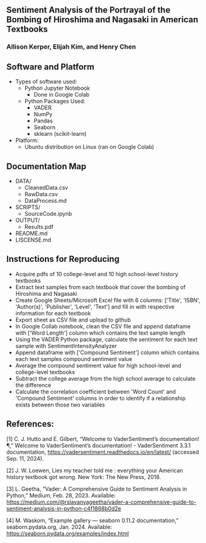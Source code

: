 ## Sentiment Analysis of the Portrayal of the Bombing of Hiroshima and Nagasaki in American Textbooks
### Allison Kerper, Elijah Kim, and Henry Chen

## Software and Platform
- Types of software used:
    - Python Jupyter Notebook
        - Done in Google Colab
    - Python Packages Used:
        - VADER
        - NumPy
        - Pandas
        - Seaborn
        - sklearn (scikit-learn)
- Platform:
    - Ubuntu distribution on Linux (ran on Google Colab)

## Documentation Map
- DATA/
    - CleanedData.csv
    - RawData.csv
    - DataProcess.md
- SCRIPTS/
    - SourceCode.ipynb
- OUTPUT/
    - Results.pdf
- README.md
- LISCENSE.md


## Instructions for Reproducing
- Acquire pdfs of 10 college-level and 10 high school-level history textbooks
- Extract text samples from each textbook that cover the bombing of Hiroshima and Nagasaki
- Create Google Sheets/Microsoft Excel file with 6 columns: ['Title', 'ISBN', 'Author(s)', 'Publisher', 'Level', 'Text'] and fill in with respective information for each textbook
- Export sheet as CSV file and upload to github
- In Google Collab notebook, clean the CSV file and append dataframe with ['Word Length'] column which contains the text sample length
- Using the VADER Python package, calculate the sentiment for each text sample with SentimentIntensityAnalyzer
- Append dataframe with ['Compound Sentiment'] column which contains each text samples compound sentiment value
- Average the compound sentiment value for high school-level and college-level textbooks
- Subtract the college average from the high school average to calculate the difference
- Calculate the correlation coefficient between 'Word Count' and 'Compound Sentiment' columns in order to identify if a relationship exists between those two variables

## References:
[1] C. J. Hutto and E. Gilbert, “Welcome to VaderSentiment’s documentation!¶,” Welcome to VaderSentiment’s documentation! - VaderSentiment 3.3.1 documentation, https://vadersentiment.readthedocs.io/en/latest/ (accessed Sep. 11, 2024).

[2] J. W. Loewen, Lies my teacher told me : everything your American history textbook got wrong. New York: The New Press, 2018.

[3] L. Geetha, “Vader: A Comprehensive Guide to Sentiment Analysis in Python,” Medium, Feb. 28, 2023. Available: https://medium.com/@rslavanyageetha/vader-a-comprehensive-guide-to-sentiment-analysis-in-python-c4f1868b0d2e

[4] M. Waskom, “Example gallery — seaborn 0.11.2 documentation,” seaborn.pydata.org, Jan. 2024. Available: https://seaborn.pydata.org/examples/index.html
